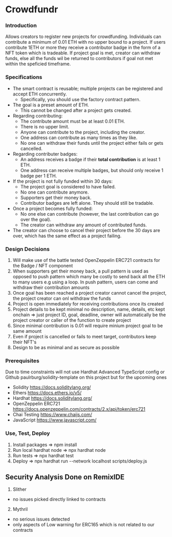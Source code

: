# Crowdfundr

### Introduction

Allows creators to register new projects for crowdfunding. Individuals can contribute a minimum of 0.01 ETH with no upper bound to a project. If users contribute 1ETH or more they receive a contributor badge in the form of a NFT token which is tradeable. If project goal is met, creator can withdraw funds, else all the funds wil be returned to contributors if goal not met within the speficied timeframe. 

### Specifications

- The smart contract is reusable; multiple projects can be registered and accept ETH concurrently.
  - Specifically, you should use the factory contract pattern.
- The goal is a preset amount of ETH.
  - This cannot be changed after a project gets created.
- Regarding contributing:
  - The contribute amount must be at least 0.01 ETH.
  - There is no upper limit.
  - Anyone can contribute to the project, including the creator.
  - One address can contribute as many times as they like.
  - No one can withdraw their funds until the project either fails or gets cancelled.
- Regarding contributer badges:
  - An address receives a badge if their **total contribution** is at least 1 ETH.
  - One address can receive multiple badges, but should only receive 1 badge per 1 ETH.
- If the project is not fully funded within 30 days:
  - The project goal is considered to have failed.
  - No one can contribute anymore.
  - Supporters get their money back.
  - Contributor badges are left alone. They should still be tradable.
- Once a project becomes fully funded:
  - No one else can contribute (however, the last contribution can go over the goal).
  - The creator can withdraw any amount of contributed funds.
- The creator can choose to cancel their project before the 30 days are over, which has the same effect as a project failing.

### Design Decisions

1. Will make use of the battle tested OpenZeppelin ERC721 contracts for the Badge / NFT component
2. When supporters get their money back, a pull pattern is used as opposed to push pattern which many be costly to send back all the ETH to many users e.g using a loop. In push pattern, users can come and withdraw their contribution amounts
3. Once goal has been reached a project creator cannot cancel the project, the project creator can onl withdraw the funds
4. Project is open immediately for receiving contributions once its created
5. Project details to be kept minimal no description, name, details, etc kept onchain => just project ID, goal, deadline, owner will 
automatically be the project creator or caller of the function to create project
6. Since minimal contribution is 0.01 will require minium project goal to be same amount
7. Even if project is cancelled or fails to meet target, contributors keep their NFT's
8. Design to be as minimal and as secure as possible

### Prerequisites

Due to time constraints will not use Hardhat Advanced TypeScript config or Github paulrburg/solidity-template on this project
but for the upcoming ones

- Solidity https://docs.soliditylang.org/ 
- Ethers   https://docs.ethers.io/v5/ 
- Hardhat  https://docs.soliditylang.org/ 
- OpenZeppelin ERC721 https://docs.openzeppelin.com/contracts/2.x/api/token/erc721 
- Chai Testing https://www.chaijs.com/ 
- JavaScript   https://www.javascript.com/ 

### Use, Test, Deploy 

1. Install packages => npm install 
2. Run local hardhat node => npx hardhat node
3. Run tests => npx hardhat test
4. Deploy  => npx hardhat run --network localhost scripts/deploy.js

## Security Analysis Done on RemixIDE

1. Slither
- no issues picked directly linked to contracts
2. Mythril 
- no serious issues detected
- only aspects of Low warning for ERC165 which is not related to our contracts




